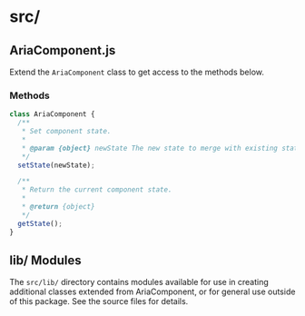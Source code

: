 src/
=============

## AriaComponent.js

Extend the `AriaComponent` class to get access to the methods below.

### Methods

```javascript
class AriaComponent {
  /**
   * Set component state.
   *
   * @param {object} newState The new state to merge with existing state.
   */
  setState(newState);

  /**
   * Return the current component state.
   *
   * @return {object}
   */
  getState();
}
```

## lib/ Modules

The `src/lib/` directory contains modules available for use in creating 
additional classes extended from AriaComponent, or for general use outside of 
this package. See the source files for details.
